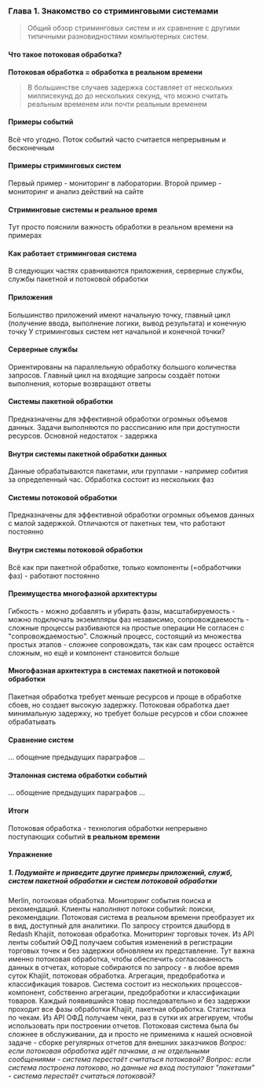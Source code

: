 ### Глава 1. Знакомство со стриминговыми системами
> Общий обзор стриминговых систем и их сравнение с другими типичными разновидностями компьютерных систем.
#### Что такое потоковая обработка?
**Потоковая обработка = обработка в реальном времени**
> В большинстве случаев задержка составляет от нескольких миллисекунд до до нескольких секунд, что можно считать реальным временем или почти реальным временем
#### Примеры событий
Всё что угодно. Поток событий часто считается непрерывным и бесконечным
#### Примеры стриминговых систем
Первый пример - мониторинг в лаборатории. Второй пример - мониторинг и анализ действий на сайте
#### Стриминговые системы и реальное время
Тут просто пояснили важность обработки в реальном времени на примерах
#### Как работает стриминговая система
В следующих частях сравниваются приложения, серверные службы, службы пакетной и потоковой обработки
#### Приложения
Большинство приложений имеют начальную точку, главный цикл (получение ввода, выполнение логики, вывод результата) и конечную точку
У стриминговых систем нет начальной и конечной точки?
#### Серверные службы
Ориентированы на параллельную обработку большого количества запросов. Главный цикл на входящие запросы создаёт потоки выполнения, которые возвращают ответы
#### Системы пакетной обработки
Предназначены для эффективной обработки огромных объемов данных. Задачи выполняются по рассписанию или при доступности ресурсов. Основной недостаток - задержка
#### Внутри системы пакетной обработки данных
Данные обрабатываются пакетами, или группами - например собития за определенный час. Обработка состоит из нескольких фаз
#### Системы потоковой обработки
Предназначены для эффективной обработки огромных объемов данных с малой задержкой. Отличаются от пакетных тем, что работают постоянно
#### Внутри системы потоковой обработки
Всё как при пакетной обработке, только компоненты (=обработчики фаз) - работают постоянно
#### Преимущества многофазной архитектуры
Гибкость - можно добавлять и убирать фазы, масштабируемость - можно подключать экземпляры фаз независимо, сопровождаемость - сложные процессы разбиваются на простые операции
Не согласен с "сопровождаемостью". Сложный процесс, состоящий из множества простых этапов - сложнее сопровождать, так как сам процесс остаётся сложным, но ещё и компонент становится больше
#### Многофазная архитектура в системах пакетной и потоковой обработки
Пакетная обработка требует меньше ресурсов и проще в обработке сбоев, но создает высокую задержку. Потоковая обработка дает минимальную задержку, но требует больше ресурсов и сбои сложнее обрабатывать
#### Сравнение систем
... обощение предыдущих параграфов ...
#### Эталонная система обработки событий
... обощение предыдущих параграфов ...
#### Итоги
Потоковая обработка - технология обработки непрерывно поступающих событий **в реальном времени**
#### Упражнение
##### 1. Подумайте и приведите другие примеры приложений, служб, систем пакетной обработки и систем потоковой обработки
Merlin, потоковая обработка. Мониторинг события поиска и рекомендаций. Клиенты наполняют потоки событий: поиски, рекомендации. Потоковая система в реальном времени преобразует их в вид, доступный для аналитики. По запросу строится дашборд в Redash
Khajiit, потоковая обработка. Мониторинг торговых точек. Из API ленты событий ОФД получаем события изменений в регистрации торговых точек и без задержки обновляем их представление. Тут важна именно потоковая обработка, чтобы обеспечить согласованность данных в отчетах, которые собираются по запросу - в любое время суток
Khajiit, потоковая обработка. Агрегация, предобработка и классификация товаров. Система состоит из нескольких процессов-компонент, собственно агрегации, предобработки и классификации товаров. Каждый появившийся товар последовательно и без задержки проходит все фазы обработки
Khajiit, пакетная обработка. Статистика по чекам. Из API ОФД получаем чеки, раз в сутки их агрегируем, чтобы использовать при построении отчетов. Потоковая система была бы сложнее в обслуживании, да и просто не применима к нашей основной задаче - сборке регулярных отчетов для внешних заказчиков
_Вопрос: если потоковая обработка идёт пачками, а не отдельными сообщениями - система перестаёт считаться потоковой?_
_Вопрос: если система построена потоково, но данные на вход поступают "пакетами" - система перестаёт считаться потоковой?_